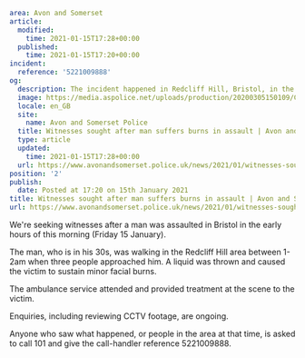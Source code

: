 ```yaml
area: Avon and Somerset
article:
  modified:
    time: 2021-01-15T17:28+00:00
  published:
    time: 2021-01-15T17:20+00:00
incident:
  reference: '5221009888'
og:
  description: The incident happened in Redcliff Hill, Bristol, in the early hours of Friday morning.
  image: https://media.aspolice.net/uploads/production/20200305150109/Can-you-help-car-night.png
  locale: en_GB
  site:
    name: Avon and Somerset Police
  title: Witnesses sought after man suffers burns in assault | Avon and Somerset Police
  type: article
  updated:
    time: 2021-01-15T17:28+00:00
  url: https://www.avonandsomerset.police.uk/news/2021/01/witnesses-sought-after-man-suffers-burns-in-assault/
position: '2'
publish:
  date: Posted at 17:20 on 15th January 2021
title: Witnesses sought after man suffers burns in assault | Avon and Somerset Police
url: https://www.avonandsomerset.police.uk/news/2021/01/witnesses-sought-after-man-suffers-burns-in-assault/
```

We're seeking witnesses after a man was assaulted in Bristol in the early hours of this morning (Friday 15 January).​

The man, who is in his 30s, was walking in the Redcliff Hill area between 1-2am when three people approached him. A liquid was thrown and caused the victim to sustain minor facial burns.

The ambulance service attended and provided treatment at the scene to the victim.

Enquiries, including reviewing CCTV footage, are ongoing.

Anyone who saw what happened, or people in the area at that time, is asked to call 101 and give the call-handler reference 5221009888.
